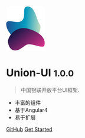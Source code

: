 ![logo](imgs/icon.png)
# Union-UI <small>1.0.0</small>

> 中国银联开放平台UI框架.

- 丰富的组件
- 基于Angular4
- 易于扩展


[GitHub](https://github.com/zxqian1991/union-ui.git)
[Get Started](#快速开始)